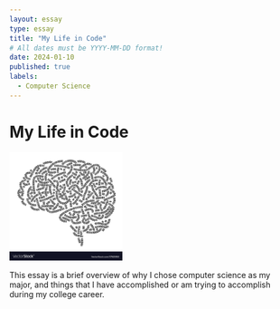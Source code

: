 ```yaml
---
layout: essay
type: essay
title: "My Life in Code"
# All dates must be YYYY-MM-DD format!
date: 2024-01-10
published: true
labels:
  - Computer Science
---
```


# My Life in Code

<img width="200px" class="rounded float-start pe-4" src="../img/37925950.jpg">

This essay is a brief overview of why I chose computer science as my major, and things that I have accomplished or am trying to accomplish during my college career.
